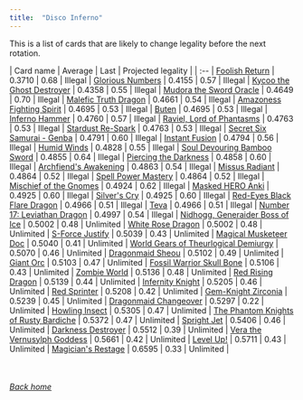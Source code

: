 ```yaml
---
title:  "Disco Inferno"
---
```


This is a list of cards that are likely to change legality before the next rotation.

| Card name | Average | Last | Projected legality |
| :-- |
[Foolish Return](https://db.ygoprodeck.com/card/?search=Foolish%20Return) | 0.3710 | 0.68 | Illegal |
[Glorious Numbers](https://db.ygoprodeck.com/card/?search=Glorious%20Numbers) | 0.4155 | 0.57 | Illegal |
[Kycoo the Ghost Destroyer](https://db.ygoprodeck.com/card/?search=Kycoo%20the%20Ghost%20Destroyer) | 0.4358 | 0.55 | Illegal |
[Mudora the Sword Oracle](https://db.ygoprodeck.com/card/?search=Mudora%20the%20Sword%20Oracle) | 0.4649 | 0.70 | Illegal |
[Malefic Truth Dragon](https://db.ygoprodeck.com/card/?search=Malefic%20Truth%20Dragon) | 0.4661 | 0.54 | Illegal |
[Amazoness Fighting Spirit](https://db.ygoprodeck.com/card/?search=Amazoness%20Fighting%20Spirit) | 0.4695 | 0.53 | Illegal |
[Buten](https://db.ygoprodeck.com/card/?search=Buten) | 0.4695 | 0.53 | Illegal |
[Inferno Hammer](https://db.ygoprodeck.com/card/?search=Inferno%20Hammer) | 0.4760 | 0.57 | Illegal |
[Raviel, Lord of Phantasms](https://db.ygoprodeck.com/card/?search=Raviel,%20Lord%20of%20Phantasms) | 0.4763 | 0.53 | Illegal |
[Stardust Re-Spark](https://db.ygoprodeck.com/card/?search=Stardust%20Re-Spark) | 0.4763 | 0.53 | Illegal |
[Secret Six Samurai - Genba](https://db.ygoprodeck.com/card/?search=Secret%20Six%20Samurai%20-%20Genba) | 0.4791 | 0.60 | Illegal |
[Instant Fusion](https://db.ygoprodeck.com/card/?search=Instant%20Fusion) | 0.4794 | 0.56 | Illegal |
[Humid Winds](https://db.ygoprodeck.com/card/?search=Humid%20Winds) | 0.4828 | 0.55 | Illegal |
[Soul Devouring Bamboo Sword](https://db.ygoprodeck.com/card/?search=Soul%20Devouring%20Bamboo%20Sword) | 0.4855 | 0.64 | Illegal |
[Piercing the Darkness](https://db.ygoprodeck.com/card/?search=Piercing%20the%20Darkness) | 0.4858 | 0.60 | Illegal |
[Archfiend's Awakening](https://db.ygoprodeck.com/card/?search=Archfiend's%20Awakening) | 0.4863 | 0.54 | Illegal |
[Missus Radiant](https://db.ygoprodeck.com/card/?search=Missus%20Radiant) | 0.4864 | 0.52 | Illegal |
[Spell Power Mastery](https://db.ygoprodeck.com/card/?search=Spell%20Power%20Mastery) | 0.4864 | 0.52 | Illegal |
[Mischief of the Gnomes](https://db.ygoprodeck.com/card/?search=Mischief%20of%20the%20Gnomes) | 0.4924 | 0.62 | Illegal |
[Masked HERO Anki](https://db.ygoprodeck.com/card/?search=Masked%20HERO%20Anki) | 0.4925 | 0.60 | Illegal |
[Silver's Cry](https://db.ygoprodeck.com/card/?search=Silver's%20Cry) | 0.4925 | 0.60 | Illegal |
[Red-Eyes Black Flare Dragon](https://db.ygoprodeck.com/card/?search=Red-Eyes%20Black%20Flare%20Dragon) | 0.4966 | 0.51 | Illegal |
[Teva](https://db.ygoprodeck.com/card/?search=Teva) | 0.4966 | 0.51 | Illegal |
[Number 17: Leviathan Dragon](https://db.ygoprodeck.com/card/?search=Number%2017:%20Leviathan%20Dragon) | 0.4997 | 0.54 | Illegal |
[Nidhogg, Generaider Boss of Ice](https://db.ygoprodeck.com/card/?search=Nidhogg,%20Generaider%20Boss%20of%20Ice) | 0.5002 | 0.48 | Unlimited |
[White Rose Dragon](https://db.ygoprodeck.com/card/?search=White%20Rose%20Dragon) | 0.5002 | 0.48 | Unlimited |
[S-Force Justify](https://db.ygoprodeck.com/card/?search=S-Force%20Justify) | 0.5039 | 0.43 | Unlimited |
[Magical Musketeer Doc](https://db.ygoprodeck.com/card/?search=Magical%20Musketeer%20Doc) | 0.5040 | 0.41 | Unlimited |
[World Gears of Theurlogical Demiurgy](https://db.ygoprodeck.com/card/?search=World%20Gears%20of%20Theurlogical%20Demiurgy) | 0.5070 | 0.46 | Unlimited |
[Dragonmaid Sheou](https://db.ygoprodeck.com/card/?search=Dragonmaid%20Sheou) | 0.5102 | 0.49 | Unlimited |
[Giant Orc](https://db.ygoprodeck.com/card/?search=Giant%20Orc) | 0.5103 | 0.47 | Unlimited |
[Fossil Warrior Skull Bone](https://db.ygoprodeck.com/card/?search=Fossil%20Warrior%20Skull%20Bone) | 0.5106 | 0.43 | Unlimited |
[Zombie World](https://db.ygoprodeck.com/card/?search=Zombie%20World) | 0.5136 | 0.48 | Unlimited |
[Red Rising Dragon](https://db.ygoprodeck.com/card/?search=Red%20Rising%20Dragon) | 0.5139 | 0.44 | Unlimited |
[Infernity Knight](https://db.ygoprodeck.com/card/?search=Infernity%20Knight) | 0.5205 | 0.46 | Unlimited |
[Red Sprinter](https://db.ygoprodeck.com/card/?search=Red%20Sprinter) | 0.5208 | 0.42 | Unlimited |
[Gem-Knight Zirconia](https://db.ygoprodeck.com/card/?search=Gem-Knight%20Zirconia) | 0.5239 | 0.45 | Unlimited |
[Dragonmaid Changeover](https://db.ygoprodeck.com/card/?search=Dragonmaid%20Changeover) | 0.5297 | 0.22 | Unlimited |
[Howling Insect](https://db.ygoprodeck.com/card/?search=Howling%20Insect) | 0.5305 | 0.47 | Unlimited |
[The Phantom Knights of Rusty Bardiche](https://db.ygoprodeck.com/card/?search=The%20Phantom%20Knights%20of%20Rusty%20Bardiche) | 0.5372 | 0.47 | Unlimited |
[Spright Jet](https://db.ygoprodeck.com/card/?search=Spright%20Jet) | 0.5406 | 0.46 | Unlimited |
[Darkness Destroyer](https://db.ygoprodeck.com/card/?search=Darkness%20Destroyer) | 0.5512 | 0.39 | Unlimited |
[Vera the Vernusylph Goddess](https://db.ygoprodeck.com/card/?search=Vera%20the%20Vernusylph%20Goddess) | 0.5661 | 0.42 | Unlimited |
[Level Up!](https://db.ygoprodeck.com/card/?search=Level%20Up!) | 0.5711 | 0.43 | Unlimited |
[Magician's Restage](https://db.ygoprodeck.com/card/?search=Magician's%20Restage) | 0.6595 | 0.33 | Unlimited |

<br>

###### [Back home](index)
